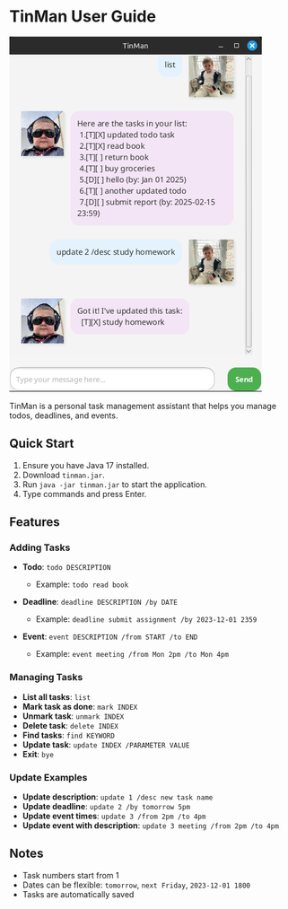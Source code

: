 # TinMan User Guide

![TinMan Screenshot](Ui.png)

TinMan is a personal task management assistant that helps you manage todos, deadlines, and events.

## Quick Start

1. Ensure you have Java 17 installed.
2. Download `tinman.jar`.
3. Run `java -jar tinman.jar` to start the application.
4. Type commands and press Enter.

## Features

### Adding Tasks

- **Todo**: `todo DESCRIPTION`
  - Example: `todo read book`

- **Deadline**: `deadline DESCRIPTION /by DATE`
  - Example: `deadline submit assignment /by 2023-12-01 2359`

- **Event**: `event DESCRIPTION /from START /to END`
  - Example: `event meeting /from Mon 2pm /to Mon 4pm`

### Managing Tasks

- **List all tasks**: `list`
- **Mark task as done**: `mark INDEX`
- **Unmark task**: `unmark INDEX`
- **Delete task**: `delete INDEX`
- **Find tasks**: `find KEYWORD`
- **Update task**: `update INDEX /PARAMETER VALUE`
- **Exit**: `bye`

### Update Examples

- **Update description**: `update 1 /desc new task name`
- **Update deadline**: `update 2 /by tomorrow 5pm`
- **Update event times**: `update 3 /from 2pm /to 4pm`
- **Update event with description**: `update 3 meeting /from 2pm /to 4pm`

## Notes

- Task numbers start from 1
- Dates can be flexible: `tomorrow`, `next Friday`, `2023-12-01 1800`
- Tasks are automatically saved